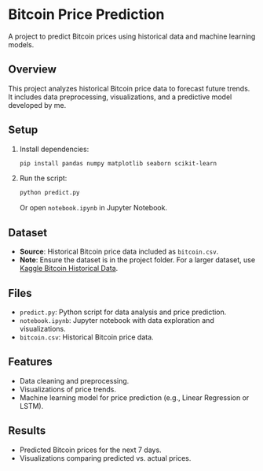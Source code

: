 
# Bitcoin Price Prediction

A project to predict Bitcoin prices using historical data and machine learning models.

## Overview
This project analyzes historical Bitcoin price data to forecast future trends. It includes data preprocessing, visualizations, and a predictive model developed by me.

## Setup
1. Install dependencies:
   ```bash
   pip install pandas numpy matplotlib seaborn scikit-learn
   ```
2. Run the script:
   ```bash
   python predict.py
   ```
   Or open `notebook.ipynb` in Jupyter Notebook.

## Dataset
- **Source**: Historical Bitcoin price data included as `bitcoin.csv`.
- **Note**: Ensure the dataset is in the project folder. For a larger dataset, use [Kaggle Bitcoin Historical Data](https://www.kaggle.com/datasets/mczielinski/bitcoin-historical-data).

## Files
- `predict.py`: Python script for data analysis and price prediction.
- `notebook.ipynb`: Jupyter notebook with data exploration and visualizations.
- `bitcoin.csv`: Historical Bitcoin price data.

## Features
- Data cleaning and preprocessing.
- Visualizations of price trends.
- Machine learning model for price prediction (e.g., Linear Regression or LSTM).

## Results
- Predicted Bitcoin prices for the next 7 days.
- Visualizations comparing predicted vs. actual prices.
